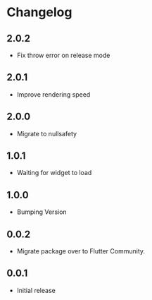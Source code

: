 # Changelog
## 2.0.2

* Fix throw error on release mode

## 2.0.1

* Improve rendering speed

## 2.0.0

* Migrate to nullsafety

## 1.0.1

* Waiting for widget to load

## 1.0.0

* Bumping Version

## 0.0.2
  * Migrate package over to Flutter Community.

## 0.0.1
  * Initial release
